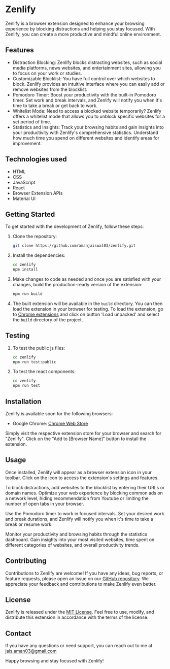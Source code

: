 # Zenlify

Zenlify is a browser extension designed to enhance your browsing experience by blocking distractions and helping you stay focused. With Zenlify, you can create a more productive and mindful online environment.

## Features

- Distraction Blocking: Zenlify blocks distracting websites, such as social media platforms, news websites, and entertainment sites, allowing you to focus on your work or studies.
- Customizable Blocklist: You have full control over which websites to block. Zenlify provides an intuitive interface where you can easily add or remove websites from the blocklist.
- Pomodoro Timer: Boost your productivity with the built-in Pomodoro timer. Set work and break intervals, and Zenlify will notify you when it's time to take a break or get back to work.
- Whitelist Mode: Need to access a blocked website temporarily? Zenlify offers a whitelist mode that allows you to unblock specific websites for a set period of time.
- Statistics and Insights: Track your browsing habits and gain insights into your productivity with Zenlify's comprehensive statistics. Understand how much time you spend on different websites and identify areas for improvement.

## Technologies used
- HTML
- CSS
- JavaScript
- React
- Browser Extension APIs
- Material UI

## Getting Started

To get started with the development of Zenlify, follow these steps:

1. Clone the repository:
    ```bash
    git clone https://github.com/amanjaiswal03/zenlify.git
    ```

2. Install the dependencies:
    ```bash
    cd zenlify
    npm install
    ```

3. Make changes to code as needed and once you are satisfied with your changes, build the production-ready version of the extension:
    ```bash
    npm run build
    ```

4. The built extension will be available in the `build` directory. You can then load the extension in your browser for testing. To load the extension, go to [Chrome extensions](chrome://extensions/) and click on button 'Load unpacked' and select the `build` directory of the project.


## Testing

1. To test the public js files:
    ```bash
    cd zenlify
    npm run test:public
    ```
2. To test the react components:
    ```bash
    cd zenlify
    npm run test
    ```


## Installation

Zenlify is available soon for the following browsers:

- Google Chrome: [Chrome Web Store](https://chrome.google.com/webstore) 

Simply visit the respective extension store for your browser and search for "Zenlify". Click on the "Add to [Browser Name]" button to install the extension.

## Usage

Once installed, Zenlify will appear as a browser extension icon in your toolbar. Click on the icon to access the extension's settings and features.

To block distractions, add websites to the blocklist by entering their URLs or domain names. Optimize your web experience by blocking common ads on a network level, hiding recommendation from Youtube or limiting the number of open tabs in your browser.

Use the Pomodoro timer to work in focused intervals. Set your desired work and break durations, and Zenlify will notify you when it's time to take a break or resume work.

Monitor your productivity and browsing habits through the statistics dashboard. Gain insights into your most visited websites, time spent on different categories of websites, and overall productivity trends.

## Contributing

Contributions to Zenlify are welcome! If you have any ideas, bug reports, or feature requests, please open an issue on our [GitHub repository](https://github.com/amanjaiswal03/zenlify). We appreciate your feedback and contributions to make Zenlify even better.

## License

Zenlify is released under the [MIT License](https://opensource.org/licenses/MIT). Feel free to use, modify, and distribute this extension in accordance with the terms of the license.

## Contact

If you have any questions or need support, you can reach out to me at jais.aman03@gmail.com

Happy browsing and stay focused with Zenlify!
